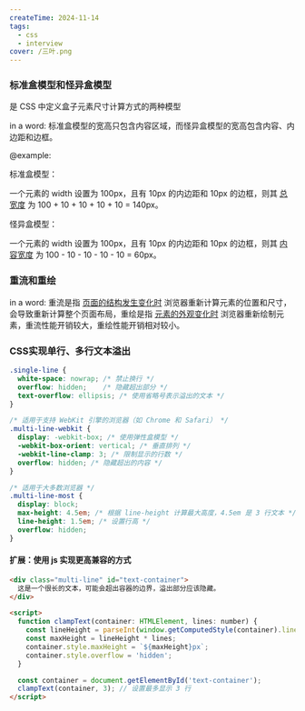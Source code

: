 ```yaml
---
createTime: 2024-11-14
tags:
  - css
  - interview
cover: /三叶.png
---
```



### 标准盒模型和怪异盒模型
是 CSS 中定义盒子元素尺寸计算方式的两种模型

in a word: 标准盒模型的宽高只包含内容区域，而怪异盒模型的宽高包含内容、内边距和边框。

@example:

标准盒模型：

一个元素的 width 设置为 100px，且有 10px 的内边距和 10px 的边框，则其 <u>总宽度</u> 为 100 + 10 + 10 + 10 + 10 = 140px。

怪异盒模型：

一个元素的 width 设置为 100px，且有 10px 的内边距和 10px 的边框，则其 <u>内容宽度</u> 为 100 - 10 - 10 - 10 - 10 = 60px。

### 重流和重绘

in a word: 重流是指 <u>页面的结构发生变化时</u> 浏览器重新计算元素的位置和尺寸，会导致重新计算整个页面布局，重绘是指 <u>元素的外观变化时</u> 浏览器重新绘制元素，重流性能开销较大，重绘性能开销相对较小。

### CSS实现单行、多行文本溢出

```css
.single-line {
  white-space: nowrap; /* 禁止换行 */
  overflow: hidden;    /* 隐藏超出部分 */
  text-overflow: ellipsis; /* 使用省略号表示溢出的文本 */
}

/* 适用于支持 WebKit 引擎的浏览器（如 Chrome 和 Safari） */
.multi-line-webkit {
  display: -webkit-box; /* 使用弹性盒模型 */
  -webkit-box-orient: vertical; /* 垂直排列 */
  -webkit-line-clamp: 3; /* 限制显示的行数 */
  overflow: hidden; /* 隐藏超出的内容 */
}

/* 适用于大多数浏览器 */
.multi-line-most {
  display: block;
  max-height: 4.5em; /* 根据 line-height 计算最大高度，4.5em 是 3 行文本 */
  line-height: 1.5em; /* 设置行高 */
  overflow: hidden;
}
```

#### 扩展：使用 js 实现更高兼容的方式
```html
<div class="multi-line" id="text-container">
  这是一个很长的文本，可能会超出容器的边界，溢出部分应该隐藏。
</div>

<script>
  function clampText(container: HTMLElement, lines: number) {
    const lineHeight = parseInt(window.getComputedStyle(container).lineHeight);
    const maxHeight = lineHeight * lines;
    container.style.maxHeight = `${maxHeight}px`;
    container.style.overflow = 'hidden';
  }

  const container = document.getElementById('text-container');
  clampText(container, 3); // 设置最多显示 3 行
</script>
```
